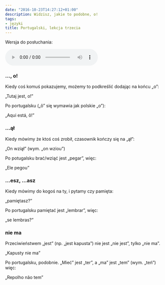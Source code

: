 ```yaml
---
date: "2016-10-23T14:27:12+01:00"
description: Widzisz, jakie to podobne, o!
tags:
- języki
title: Portugalski, lekcja trzecia
---
```


Wersja do posłuchania:

<audio controls>
  <source src="/2016/10/portugalski-lekcja-trzecia/portugalski-lekcja-trzecia.mp3" type="audio/mpeg">
  [portugalski-lekcja-trzecia.mp3](/2016/10/portugalski-lekcja-trzecia/portugalski-lekcja-trzecia.mp3)
</audio>

### …, o!

Kiedy coś komuś pokazujemy, możemy to podkreślić dodając na końcu „o”:

„Tutaj jest, o!”

Po portugalsku („ô” się wymawia jak polskie „o”):

„Aqui está, ô!”

<!--more-->

### …ął

Kiedy mówimy że ktoś coś zrobił, czasownik kończy się na „ął”:

„On wziął” (wym. „on wziou”)

Po potugalsku brać/wziąć jest „pegar”, więc:

„Ele pegou”

### …esz, …asz

Kiedy mówimy do kogoś na ty, i pytamy czy pamięta:

„pamiętasz?”

Po portugalsku pamiętać jest „lembrar”, więc:

„se lembras?”

### nie ma

Przeciwieństwem „jest” (np. „jest kapusta”) nie jest „nie jest”, tylko „nie ma”.

„Kapusty nie ma”

Po portugalsku, podobnie. „Mieć” jest „ter”, a „ma” jest „tem” (wym. „teń”) więc:

„Repolho não tem”
